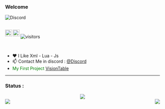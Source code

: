 ### Welcome 

![Discord](https://discord.c99.nl/widget/theme-2/748318287892578385.png)

<br/>
<a href="https://discord.com/users/748318287892578385">
    <img align ="left" alt="Discord" width="22px" src ="https://cdn.jsdelivr.net/npm/simple-icons@v3/icons/discord.svg" />
  </a>
  <a href="https://twitter.com/vision_table">
    <img align ="left" alt="Twitter " width="22px" src ="https://cdn.jsdelivr.net/npm/simple-icons@v3/icons/twitter.svg" />
  </a>

![visitors](https://visitor-badge.glitch.me/badge?page_id=ZeroDevs)

<br/>

- ❤ I Like Xml - Lua - Js
- 📫 Contact Me in discord : [@Discord](https://discord.com/channels/@me/748318287892578385)
-  <span style="color: green"> My First Project [VisionTable](https://github.com/Vision-Table/VisionTable) </span>

---

### Status : 

<div align="center"><img src="https://github-profile-trophy.vercel.app/?username=ZerroDevs&theme=dracula&count_private=true"></div>
<img align="left" src="https://github-readme-stats.vercel.app/api?username=ZerroDevs&show_icons=true&hide_border=true&theme=tokyonight"><img align="right" src="https://github-readme-stats.vercel.app/api/top-langs/?username=ZerroDevs&theme=tokyonight&hide=batchfile">

